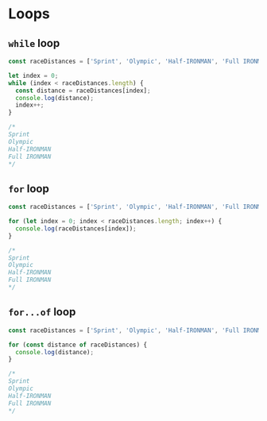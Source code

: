 # Loops 

## `while` loop

```javascript 
const raceDistances = ['Sprint', 'Olympic', 'Half-IRONMAN', 'Full IRONMAN']; 
```

```javascript 
let index = 0; 
while (index < raceDistances.length) {
  const distance = raceDistances[index]; 
  console.log(distance); 
  index++; 
}

/*
Sprint
Olympic
Half-IRONMAN
Full IRONMAN
*/
```


## `for` loop

```javascript 
const raceDistances = ['Sprint', 'Olympic', 'Half-IRONMAN', 'Full IRONMAN']; 
```

```javascript
for (let index = 0; index < raceDistances.length; index++) {
  console.log(raceDistances[index]); 
}

/*
Sprint
Olympic
Half-IRONMAN
Full IRONMAN
*/
```


## `for...of` loop

```javascript 
const raceDistances = ['Sprint', 'Olympic', 'Half-IRONMAN', 'Full IRONMAN']; 
```

```javascript 
for (const distance of raceDistances) {
  console.log(distance); 
}

/*
Sprint
Olympic
Half-IRONMAN
Full IRONMAN
*/
```

